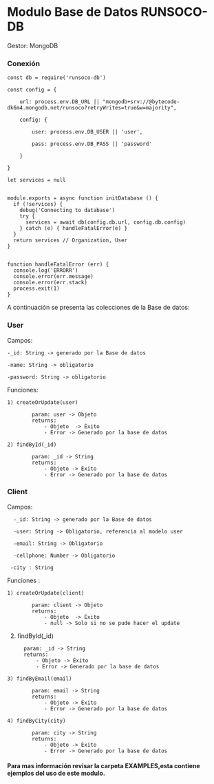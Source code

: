 # Modulo Base de Datos RUNSOCO-DB

Gestor: MongoDB

### Conexión

    const db = require('runsoco-db')

    const config = {
    
        url: process.env.DB_URL || "mongodb+srv://@bytecode-dk6m4.mongodb.net/runsoco?retryWrites=true&w=majority",

        config: {

            user: process.env.DB_USER || 'user',

            pass: process.env.DB_PASS || 'password'

        }
    
    }

    let services = null


    module.exports = async function initDatabase () {
      if (!services) {
        debug('Connecting to database')
        try {
          services = await db(config.db.url, config.db.config)
        } catch (e) { handleFatalError(e) }
      }
      return services // Organization, User
    }


    function handleFatalError (err) {
      console.log('ERRORR')
      console.error(err.message)
      console.error(err.stack)
      process.exit(1)
    }



A continuación se presenta las colecciones de la Base de datos:
###  User

Campos:

    -_id: String -> generado por la Base de datos
    
    -name: String -> obligatorio

    -password: String -> obligatorio
 
 
Funciones:

    1) createOrUpdate(user)
    
            param: user -> Objeto
            returns: 
                - Objeto  -> Éxito
                - Error -> Generado por la base de datos
                
    2) findById(_id)
    
            param: _id -> String
            returns: 
                - Objeto -> Éxito
                - Error -> Generado por la base de datos
                
                
###  Client

Campos:


      -_id: String -> generado por la Base de datos
      
      -user: String -> Obligatorio, referencia al modelo user
      
      -email: String -> Obligatorio
      
      -cellphone: Number -> Obligatorio
           
     -city : String 
     
Funciones :

    1) createOrUpdate(client)
    
            param: client -> Objeto
            returns: 
                - Objeto  -> Éxito
                - null -> Solo si no se pude hacer el update 
                
   2) findById(_id)
    
            param: _id -> String
            returns: 
                - Objeto -> Éxito
                - Error -> Generado por la base de datos
                
    3) findByEmail(email)
    
            param: email -> String
            returns: 
                - Objeto -> Éxito
                - Error -> Generado por la base de datos 
    
    4) findByCity(city)
    
            param: city -> String
            returns: 
                - Objeto -> Éxito
                - Error -> Generado por la base de datos    
                

####  Para mas información revisar la carpeta EXAMPLES,esta contiene ejemplos del uso de este modulo.